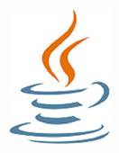 <html>
<head>
</head>
<body>
	<img src="https://raw.githubusercontent.com/jjosefloresa/Tools/master/logo-java.png">
</body>
</html>
